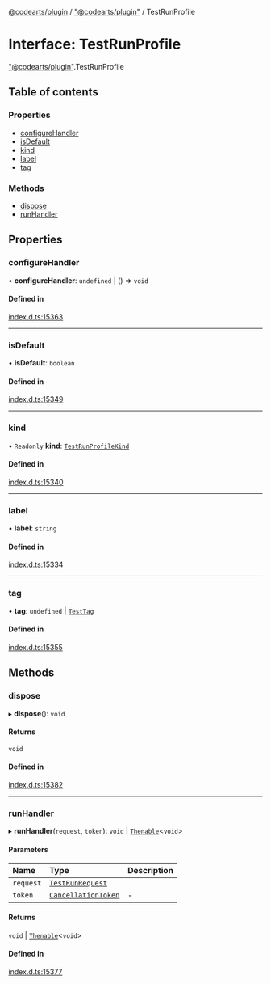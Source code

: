 [@codearts/plugin](../README.md) / ["@codearts/plugin"](../modules/_codearts_plugin_.md) / TestRunProfile

# Interface: TestRunProfile

["@codearts/plugin"](../modules/_codearts_plugin_.md).TestRunProfile

## Table of contents

### Properties

- [configureHandler](codearts_plugin_.TestRunProfile.md#configurehandler)
- [isDefault](codearts_plugin_.TestRunProfile.md#isdefault)
- [kind](codearts_plugin_.TestRunProfile.md#kind)
- [label](codearts_plugin_.TestRunProfile.md#label)
- [tag](codearts_plugin_.TestRunProfile.md#tag)

### Methods

- [dispose](codearts_plugin_.TestRunProfile.md#dispose)
- [runHandler](codearts_plugin_.TestRunProfile.md#runhandler)

## Properties

### configureHandler

• **configureHandler**: `undefined` \| () => `void`

#### Defined in

[index.d.ts:15363](https://github.com/huaweicloud/cloudide-plugin-api/blob/84e382d/index.d.ts#L15363)

___

### isDefault

• **isDefault**: `boolean`

#### Defined in

[index.d.ts:15349](https://github.com/huaweicloud/cloudide-plugin-api/blob/84e382d/index.d.ts#L15349)

___

### kind

• `Readonly` **kind**: [`TestRunProfileKind`](../enums/codearts_plugin_.TestRunProfileKind.md)

#### Defined in

[index.d.ts:15340](https://github.com/huaweicloud/cloudide-plugin-api/blob/84e382d/index.d.ts#L15340)

___

### label

• **label**: `string`

#### Defined in

[index.d.ts:15334](https://github.com/huaweicloud/cloudide-plugin-api/blob/84e382d/index.d.ts#L15334)

___

### tag

• **tag**: `undefined` \| [`TestTag`](../classes/codearts_plugin_.TestTag.md)

#### Defined in

[index.d.ts:15355](https://github.com/huaweicloud/cloudide-plugin-api/blob/84e382d/index.d.ts#L15355)

## Methods

### dispose

▸ **dispose**(): `void`

#### Returns

`void`

#### Defined in

[index.d.ts:15382](https://github.com/huaweicloud/cloudide-plugin-api/blob/84e382d/index.d.ts#L15382)

___

### runHandler

▸ **runHandler**(`request`, `token`): `void` \| [`Thenable`](Thenable.md)<`void`\>

#### Parameters

| Name | Type | Description |
| :------ | :------ | :------ |
| `request` | [`TestRunRequest`](../classes/codearts_plugin_.TestRunRequest.md) |  |
| `token` | [`CancellationToken`](codearts_plugin_.CancellationToken.md) | - |

#### Returns

`void` \| [`Thenable`](Thenable.md)<`void`\>

#### Defined in

[index.d.ts:15377](https://github.com/huaweicloud/cloudide-plugin-api/blob/84e382d/index.d.ts#L15377)

